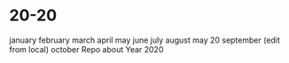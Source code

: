 # 20-20
january
february
march
april
may
june
july
august
may 20
september (edit from local)
october
Repo about Year 2020
